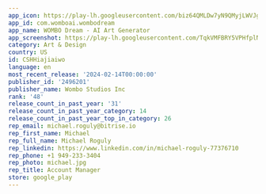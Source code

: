 ```yaml
---
app_icon: https://play-lh.googleusercontent.com/biz64QMLDw7yN9QMyjLWVJgoirbkBepmqkTpoSa5zxgCt7bQH7Pl2fO6CL4pWL81Ffo
app_id: com.womboai.wombodream
app_name: WOMBO Dream - AI Art Generator
app_screenshot: https://play-lh.googleusercontent.com/TqkVMFBRY5VPHfplNE6XWt7y4NRDlg2qfBW8gXRWGoYrhsxX-JO36Bxi7FIvHKOdWQ
category: Art & Design
country: US
id: CSHHiajiaiwo
language: en
most_recent_release: '2024-02-14T00:00:00'
publisher_id: '2496201'
publisher_name: Wombo Studios Inc
rank: '48'
release_count_in_past_year: '31'
release_count_in_past_year_category: 14
release_count_in_past_year_top_in_category: 26
rep_email: michael.roguly@bitrise.io
rep_first_name: Michael
rep_full_name: Michael Roguly
rep_linkedin: https://www.linkedin.com/in/michael-roguly-77376710
rep_phone: +1 949-233-3404
rep_photo: michael.jpg
rep_title: Account Manager
store: google_play
---
```

